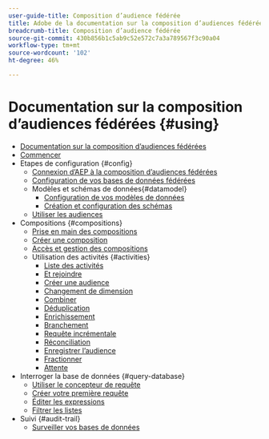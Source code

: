 ```yaml
---
user-guide-title: Composition d’audience fédérée
title: Adobe de la documentation sur la composition d’audiences fédérées
breadcrumb-title: Composition d’audience fédérée
source-git-commit: 430b856b1c5ab9c52e572c7a3a789567f3c90a04
workflow-type: tm+mt
source-wordcount: '102'
ht-degree: 46%

---
```



# Documentation sur la composition d’audiences fédérées {#using}

+ [Documentation sur la composition d’audiences fédérées](home.md)
+ [Commencer](chapter1/newfile.md)
+ Etapes de configuration {#config}
   + [Connexion d’AEP à la composition d’audiences fédérées](connections/destinations.md)
   + [Configuration de vos bases de données fédérées](connections/federated-db.md)
   + Modèles et schémas de données{#datamodel}
      + [Configuration de vos modèles de données](data-management/gs-models.md)
      + [Création et configuration des schémas](customer/schemas.md)
   + [Utiliser les audiences](customer/audiences.md)
+ Compositions {#compositions}
   + [Prise en main des compositions](compositions/gs-compositions.md)
   + [Créer une composition](compositions/create-composition.md)
   + [Accès et gestion des compositions](compositions/manage-compositions.md)
   + Utilisation des activités {#activities}
      + [Liste des activités](compositions/activities/about-activities.md)
      + [Et rejoindre](compositions/activities/and-join.md)
      + [Créer une audience](compositions/activities/build-audience.md)
      + [Changement de dimension](compositions/activities/change-dimension.md)
      + [Combiner](compositions/activities/combine.md)
      + [Déduplication](compositions/activities/deduplication.md)
      + [Enrichissement](compositions/activities/enrichment.md)
      + [Branchement](compositions/activities/fork.md)
      + [Requête incrémentale](compositions/activities/incremental-query.md)
      + [Réconciliation](compositions/activities/reconciliation.md)
      + [Enregistrer l’audience](compositions/activities/save-audience.md)
      + [Fractionner](compositions/activities/split.md)
      + [Attente](compositions/activities/wait.md)
+ Interroger la base de données {#query-database}
   + [Utiliser le concepteur de requête](query/query-modeler-overview.md)
   + [Créer votre première requête](query/build-query.md)
   + [Éditer les expressions](query/expression-editor.md)
   + [Filtrer les listes](query/filter.md)
+ Suivi {#audit-trail}
   + [Surveiller vos bases de données](admin/audit-trail.md)
